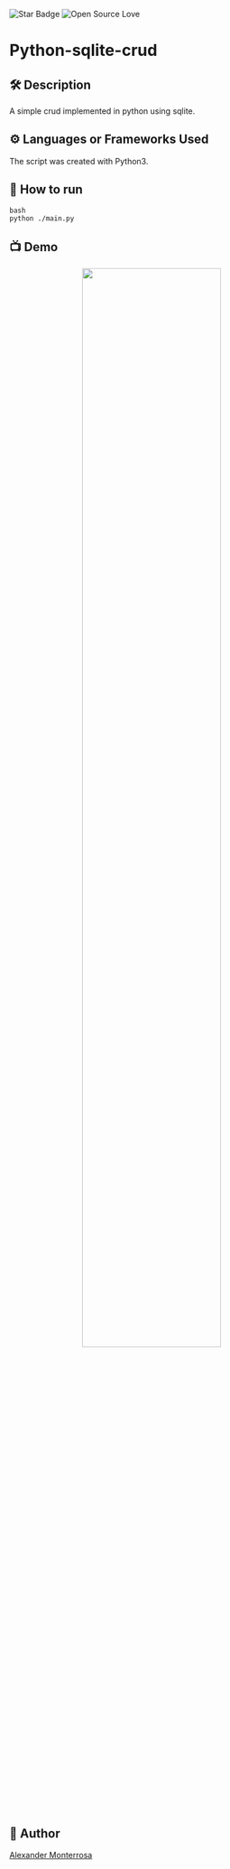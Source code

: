 <!--Please do not remove this part-->
![Star Badge](https://img.shields.io/static/v1?label=%F0%9F%8C%9F&message=If%20Useful&style=style=flat&color=BC4E99)
![Open Source Love](https://badges.frapsoft.com/os/v1/open-source.svg?v=103)

# Python-sqlite-crud

<!--An image is an illustration for your project, the tip here is using your sense of humour as much as you can :D 

You can copy paste my markdown photo insert as following:
<p align="center">
<img src="your-source-is-here" width=40% height=40%>
-->

## 🛠️ Description
A simple crud implemented in python using sqlite.

## ⚙️ Languages or Frameworks Used
<!--Remove the below lines and add yours -->
The script was created with Python3.

## 🌟 How to run
```
bash
python ./main.py
```

## 📺 Demo
<p align="center">
<img src="https://github.com/ndleah/python-mini-project/blob/main/IMG/sqlite-crud.png" width=70% height=70%>

## 🤖 Author
<!--Remove the below lines and add yours -->
[Alexander Monterrosa](https://github.com/Alex108-lab)

